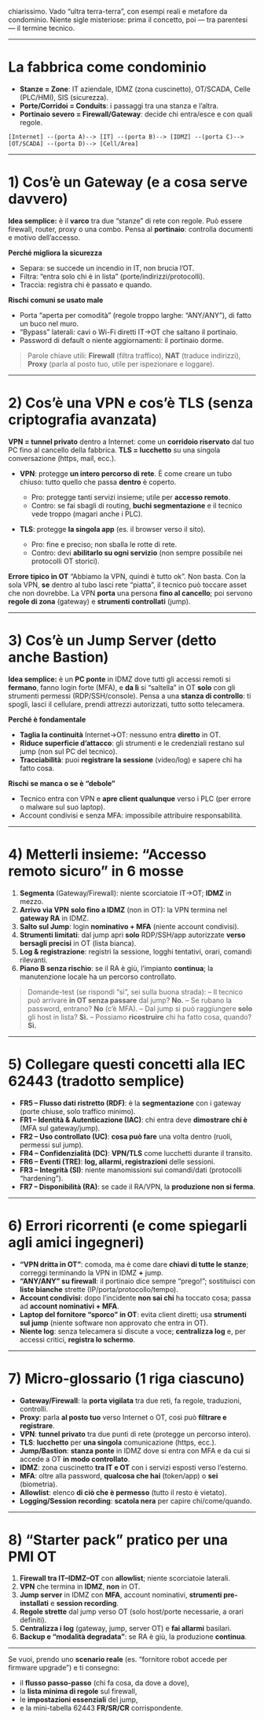 chiarissimo. Vado “ultra terra-terra”, con esempi reali e metafore da condominio. Niente sigle misteriose: prima il concetto, poi — tra parentesi — il termine tecnico.

---

# La fabbrica come condominio

* **Stanze = Zone**: IT aziendale, IDMZ (zona cuscinetto), OT/SCADA, Celle (PLC/HMI), SIS (sicurezza).
* **Porte/Corridoi = Conduits**: i passaggi tra una stanza e l’altra.
* **Portinaio severo = Firewall/Gateway**: decide chi entra/esce e con quali regole.

```
[Internet] --(porta A)--> [IT] --(porta B)--> [IDMZ] --(porta C)--> [OT/SCADA] --(porta D)--> [Cell/Area]
```

---

# 1) Cos’è un **Gateway** (e a cosa serve davvero)

**Idea semplice:** è il **varco** tra due “stanze” di rete con regole.
Può essere firewall, router, proxy o una combo. Pensa al **portinaio**: controlla documenti e motivo dell’accesso.

**Perché migliora la sicurezza**

* Separa: se succede un incendio in IT, non brucia l’OT.
* Filtra: “entra solo chi è in lista” (porte/indirizzi/protocolli).
* Traccia: registra chi è passato e quando.

**Rischi comuni se usato male**

* Porta “aperta per comodità” (regole troppo larghe: “ANY/ANY”), di fatto un buco nel muro.
* “Bypass” laterali: cavi o Wi-Fi diretti IT→OT che saltano il portinaio.
* Password di default o niente aggiornamenti: il portinaio dorme.

> Parole chiave utili: **Firewall** (filtra traffico), **NAT** (traduce indirizzi), **Proxy** (parla al posto tuo, utile per ispezionare e loggare).

---

# 2) Cos’è una **VPN** e cos’è **TLS** (senza criptografia avanzata)

**VPN = tunnel privato** dentro a Internet: come un **corridoio riservato** dal tuo PC fino al cancello della fabbrica.
**TLS = lucchetto** su una singola conversazione (https, mail, ecc.).

* **VPN**: protegge **un intero percorso di rete**. È come creare un tubo chiuso: tutto quello che passa **dentro** è coperto.

  * Pro: protegge tanti servizi insieme; utile per **accesso remoto**.
  * Contro: se fai sbagli di routing, **buchi segmentazione** e il tecnico vede troppo (magari anche i PLC).

* **TLS**: protegge **la singola app** (es. il browser verso il sito).

  * Pro: fine e preciso; non sballa le rotte di rete.
  * Contro: devi **abilitarlo su ogni servizio** (non sempre possibile nei protocolli OT storici).

**Errore tipico in OT**
“Abbiamo la VPN, quindi è tutto ok”. Non basta. Con la sola VPN, **se** dentro al tubo lasci rete “piatta”, il tecnico può toccare asset che non dovrebbe. La VPN **porta** una persona **fino al cancello**; poi servono **regole di zona** (gateway) e **strumenti controllati** (jump).

---

# 3) Cos’è un **Jump Server** (detto anche Bastion)

**Idea semplice:** è un **PC ponte** in IDMZ dove tutti gli accessi remoti si **fermano**, fanno login forte (MFA), e **da lì** si “saltella” in OT **solo** con gli strumenti permessi (RDP/SSH/console).
Pensa a una **stanza di controllo**: ti spogli, lasci il cellulare, prendi attrezzi autorizzati, tutto sotto telecamera.

**Perché è fondamentale**

* **Taglia la continuità** Internet→OT: nessuno entra **diretto** in OT.
* **Riduce superficie d’attacco**: gli strumenti e le credenziali restano sul jump (non sul PC del tecnico).
* **Tracciabilità**: puoi **registrare la sessione** (video/log) e sapere chi ha fatto cosa.

**Rischi se manca o se è “debole”**

* Tecnico entra con VPN e **apre client qualunque** verso i PLC (per errore o malware sul suo laptop).
* Account condivisi e senza MFA: impossibile attribuire responsabilità.

---

# 4) Metterli insieme: “Accesso remoto sicuro” in 6 mosse

1. **Segmenta** (Gateway/Firewall): niente scorciatoie IT→OT; **IDMZ** in mezzo.
2. **Arrivo via VPN** **solo fino a IDMZ** (non in OT): la VPN termina nel **gateway RA** in IDMZ.
3. **Salto sul Jump**: login **nominativo + MFA** (niente account condivisi).
4. **Strumenti limitati**: dal jump apri **solo** RDP/SSH/app autorizzate **verso bersagli precisi** in OT (lista bianca).
5. **Log & registrazione**: registri la sessione, logghi tentativi, orari, comandi rilevanti.
6. **Piano B senza rischio**: se il RA è giù, l’impianto **continua**; la manutenzione locale ha un percorso controllato.

> Domande-test (se rispondi “sì”, sei sulla buona strada):
> – Il tecnico può arrivare **in OT senza passare** dal jump? **No.**
> – Se rubano la password, entrano? **No** (c’è MFA).
> – Dal jump si può raggiungere **solo** gli host in lista? **Sì.**
> – Possiamo **ricostruire** chi ha fatto cosa, quando? **Sì.**

---

# 5) Collegare questi concetti alla IEC 62443 (tradotto semplice)

* **FR5 – Flusso dati ristretto (RDF)**: è la **segmentazione** con i gateway (porte chiuse, solo traffico minimo).
* **FR1 – Identità & Autenticazione (IAC)**: chi entra deve **dimostrare chi è** (MFA sul gateway/jump).
* **FR2 – Uso controllato (UC)**: **cosa può fare** una volta dentro (ruoli, permessi sul jump).
* **FR4 – Confidenzialità (DC)**: **VPN/TLS** come lucchetti durante il transito.
* **FR6 – Eventi (TRE)**: **log, allarmi, registrazioni** delle sessioni.
* **FR3 – Integrità (SI)**: niente manomissioni sui comandi/dati (protocolli “hardening”).
* **FR7 – Disponibilità (RA)**: se cade il RA/VPN, la **produzione non si ferma**.

---

# 6) Errori ricorrenti (e come spiegarli agli amici ingegneri)

* **“VPN dritta in OT”**: comoda, ma è come dare **chiavi di tutte le stanze**; correggi terminando la VPN in IDMZ **+** jump.
* **“ANY/ANY” su firewall**: il portinaio dice sempre “prego!”; sostituisci con **liste bianche** strette (IP/porta/protocollo/tempo).
* **Account condivisi**: dopo l’incidente **non sai chi** ha toccato cosa; passa ad **account nominativi + MFA**.
* **Laptop del fornitore “sporco” in OT**: evita client diretti; usa **strumenti sul jump** (niente software non approvato che entra in OT).
* **Niente log**: senza telecamera si discute a voce; **centralizza log** e, per accessi critici, **registra lo schermo**.

---

# 7) Micro-glossario (1 riga ciascuno)

* **Gateway/Firewall**: la **porta vigilata** tra due reti, fa regole, traduzioni, controlli.
* **Proxy**: parla **al posto tuo** verso Internet o OT, così può **filtrare e registrare**.
* **VPN**: **tunnel privato** tra due punti di rete (protegge un percorso intero).
* **TLS**: **lucchetto** per **una singola** comunicazione (https, ecc.).
* **Jump/Bastion**: **stanza ponte** in IDMZ dove si entra con MFA e da cui si accede a OT **in modo controllato**.
* **IDMZ**: zona cuscinetto **tra IT e OT** con i servizi esposti verso l’esterno.
* **MFA**: oltre alla password, **qualcosa che hai** (token/app) o **sei** (biometria).
* **Allowlist**: elenco **di ciò che è permesso** (tutto il resto è vietato).
* **Logging/Session recording**: **scatola nera** per capire chi/come/quando.

---

# 8) “Starter pack” pratico per una PMI OT

1. **Firewall tra IT–IDMZ–OT** con **allowlist**; niente scorciatoie laterali.
2. **VPN** che termina in **IDMZ**, **non** in OT.
3. **Jump server** in IDMZ con **MFA**, account nominativi, **strumenti pre-installati** e **session recording**.
4. **Regole strette** dal jump verso OT (solo host/porte necessarie, a orari definiti).
5. **Centralizza i log** (gateway, jump, server OT) e **fai allarmi** basilari.
6. **Backup e “modalità degradata”**: se RA è giù, la produzione **continua**.

---

Se vuoi, prendo uno **scenario reale** (es. “fornitore robot accede per firmware upgrade”) e ti consegno:

* il **flusso passo-passo** (chi fa cosa, da dove a dove),
* la **lista minima di regole** sul firewall,
* le **impostazioni essenziali** del jump,
* e la mini-tabella 62443 **FR/SR/CR** corrispondente.
